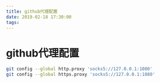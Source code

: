 ```yaml
---
title: github代理配置
date: 2019-02-18 17:30:00
tags:
---
```


# github代理配置

```bash
git config --global http.proxy 'socks5://127.0.0.1:1080'
git config --global https.proxy 'socks5://127.0.0.1:1080'
```
